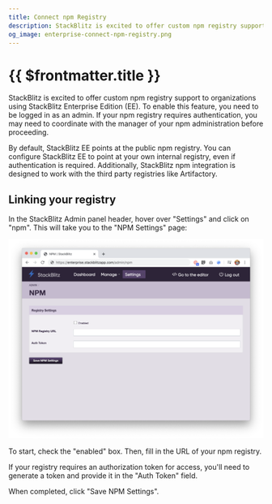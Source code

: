 ```yaml
---
title: Connect npm Registry
description: StackBlitz is excited to offer custom npm registry support to organizations using StackBlitz Enterprise Edition (EE).
og_image: enterprise-connect-npm-registry.png
---
```


# {{ $frontmatter.title }}

StackBlitz is excited to offer custom npm registry support to organizations using StackBlitz Enterprise Edition (EE). To enable this feature, you need to be logged in as an admin. If your npm registry requires authentication, you may need to coordinate with the manager of your npm administration before proceeding.

By default, StackBlitz EE points at the public npm registry. You can configure StackBlitz EE to point at your own internal registry, even if authentication is required. Additionally, StackBlitz npm integration is designed to work with the third party registries like Artifactory.

## Linking your registry

In the StackBlitz Admin panel header, hover over "Settings" and click on "npm". This will take you to the "NPM Settings" page:

![NPM Config](./assets/npm-config.png)

To start, check the "enabled" box. Then, fill in the URL of your npm registry.

If your registry requires an authorization token for access, you'll need to generate a token and provide it in the "Auth Token" field.

When completed, click "Save NPM Settings".
